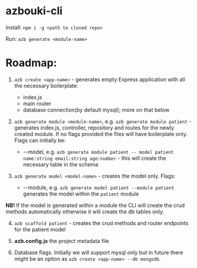 # azbouki-cli

Install: `npm i -g <path to cloned repo>`

Run: `azb generate <module-name>`


# Roadmap:

1. `azb create <app-name>` - generates empty Express application with all the necessary boilerplate:
	- index.js
	- main router
	- database connection(by default mysql); more on that below
	
2. `azb generate module <module-name>`, e.g. `azb generate module patient` - generates index.js, controller, repository and routes for the newly created module. If no flags provided the files will have boilerplate only. Flags can initially be:
	- --model, e.g. `azb generate module patient -- model patient name:string email:string age:number` - this will create the necessary table in the schema

3. `azb generate model <model-name>` - creates the model only. Flags:
	- --module, e.g. `azb generate model patient --module patient` generates the model within the `patient` module

**NB!** If the model is generated within a module the CLI will create the crud methods automatically otherwise it will create the db tables only.

4. `azb scaffold patient` - creates the crud methods and router endpoints for the patient model

5. **azb.config.js** the project metadata file 

6. Database flags. Initially we will support mysql only but in future there might be an option as `azb create <app-name> --db mongodb`.
